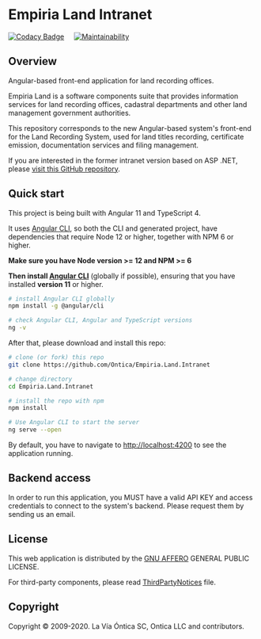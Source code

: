 # Empiria Land Intranet

[![Codacy Badge](https://app.codacy.com/project/badge/Grade/8196784df6c84aeeba72f688e487900c)](https://www.codacy.com/gh/Ontica/Empiria.Land.Intranet/dashboard?utm_source=github.com&amp;utm_medium=referral&amp;utm_content=Ontica/Empiria.Land.Intranet&amp;utm_campaign=Badge_Grade) &nbsp; &nbsp; [![Maintainability](https://api.codeclimate.com/v1/badges/a244519759af509b7b73/maintainability)](https://codeclimate.com/github/Ontica/Empiria.Land.Intranet/maintainability)

## Overview

Angular-based front-end application for land recording offices.

Empiria Land is a software components suite that provides information services for land recording offices, cadastral departments and other land management government authorities.

This repository corresponds to the new Angular-based system's front-end for the Land Recording System, used for land titles recording, certificate emission, documentation services and filing management.

If you are interested in the former intranet version based on ASP .NET, please [visit this GitHub repository](https://github.com/Ontica/Empiria.Land.Tlaxcala/tree/master/intranet).

## Quick start

This project is being built with Angular 11 and TypeScript 4.

It uses [Angular CLI](https://github.com/angular/angular-cli), so both the CLI and generated project, have dependencies that require Node 12 or higher, together with NPM 6 or higher.

**Make sure you have Node version >= 12 and NPM >= 6**

**Then install [Angular CLI](https://github.com/angular/angular-cli)** (globally if possible), ensuring that you have installed **version 11** or higher.

```bash
# install Angular CLI globally
npm install -g @angular/cli

# check Angular CLI, Angular and TypeScript versions
ng -v
```

After that, please download and install this repo:

```bash
# clone (or fork) this repo
git clone https://github.com/Ontica/Empiria.Land.Intranet

# change directory
cd Empiria.Land.Intranet

# install the repo with npm
npm install

# Use Angular CLI to start the server
ng serve --open
```

By default, you have to navigate to [http://localhost:4200](http://localhost:4200) to see the application running.

## Backend access

In order to run this application, you MUST have a valid API KEY and access credentials to connect to the system's backend. Please request them by sending us an email.

## License

This web application is distributed by the [GNU AFFERO](https://github.com/Ontica/Empiria.Land.Intranet/blob/master/LICENSE.txt) GENERAL PUBLIC LICENSE.

For third-party components, please read [ThirdPartyNotices](https://github.com/Ontica/Empiria.Land.Intranet/blob/master/ThirdPartyNotices.txt) file.

## Copyright

Copyright © 2009-2020. La Vía Óntica SC, Ontica LLC and contributors.
